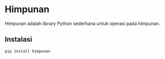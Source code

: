 # Himpunan

Himpunan adalah library Python sederhana untuk operasi pada himpunan.

## Instalasi
```bash
pip install himpunan
